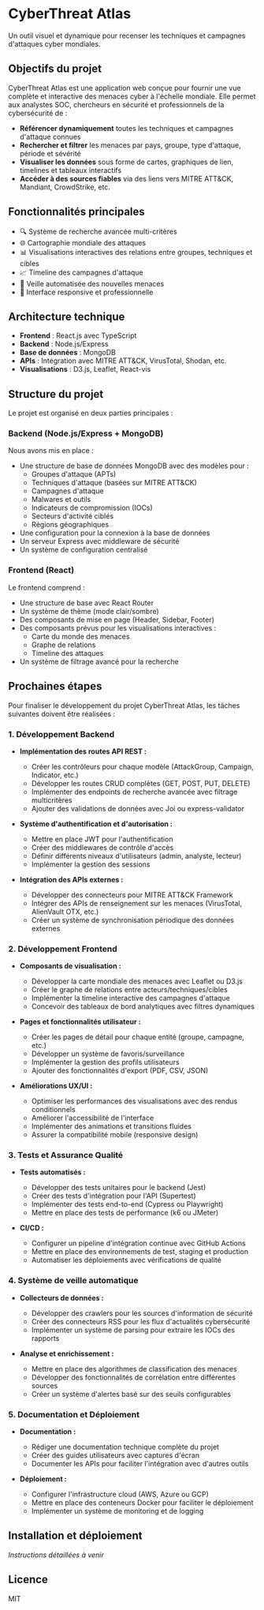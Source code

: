 # CyberThreat Atlas

Un outil visuel et dynamique pour recenser les techniques et campagnes d'attaques cyber mondiales.

## Objectifs du projet

CyberThreat Atlas est une application web conçue pour fournir une vue complète et interactive des menaces cyber à l'échelle mondiale. Elle permet aux analystes SOC, chercheurs en sécurité et professionnels de la cybersécurité de :

- **Référencer dynamiquement** toutes les techniques et campagnes d'attaque connues
- **Rechercher et filtrer** les menaces par pays, groupe, type d'attaque, période et sévérité
- **Visualiser les données** sous forme de cartes, graphiques de lien, timelines et tableaux interactifs
- **Accéder à des sources fiables** via des liens vers MITRE ATT&CK, Mandiant, CrowdStrike, etc.

## Fonctionnalités principales

- 🔍 Système de recherche avancée multi-critères
- 🌐 Cartographie mondiale des attaques 
- 📊 Visualisations interactives des relations entre groupes, techniques et cibles
- 📈 Timeline des campagnes d'attaque
- 🔄 Veille automatisée des nouvelles menaces
- 📱 Interface responsive et professionnelle

## Architecture technique

- **Frontend** : React.js avec TypeScript
- **Backend** : Node.js/Express
- **Base de données** : MongoDB
- **APIs** : Intégration avec MITRE ATT&CK, VirusTotal, Shodan, etc.
- **Visualisations** : D3.js, Leaflet, React-vis

## Structure du projet

Le projet est organisé en deux parties principales :

### Backend (Node.js/Express + MongoDB)

Nous avons mis en place :
* Une structure de base de données MongoDB avec des modèles pour :
   * Groupes d'attaque (APTs)
   * Techniques d'attaque (basées sur MITRE ATT&CK)
   * Campagnes d'attaque
   * Malwares et outils
   * Indicateurs de compromission (IOCs)
   * Secteurs d'activité ciblés
   * Régions géographiques
* Une configuration pour la connexion à la base de données
* Un serveur Express avec middleware de sécurité
* Un système de configuration centralisé

### Frontend (React)

Le frontend comprend :
* Une structure de base avec React Router
* Un système de thème (mode clair/sombre)
* Des composants de mise en page (Header, Sidebar, Footer)
* Des composants prévus pour les visualisations interactives :
   * Carte du monde des menaces
   * Graphe de relations
   * Timeline des attaques
* Un système de filtrage avancé pour la recherche

## Prochaines étapes

Pour finaliser le développement du projet CyberThreat Atlas, les tâches suivantes doivent être réalisées :

### 1. Développement Backend

- **Implémentation des routes API REST :**
  - Créer les contrôleurs pour chaque modèle (AttackGroup, Campaign, Indicator, etc.)
  - Développer les routes CRUD complètes (GET, POST, PUT, DELETE)
  - Implémenter des endpoints de recherche avancée avec filtrage multicritères
  - Ajouter des validations de données avec Joi ou express-validator

- **Système d'authentification et d'autorisation :**
  - Mettre en place JWT pour l'authentification
  - Créer des middlewares de contrôle d'accès
  - Définir différents niveaux d'utilisateurs (admin, analyste, lecteur)
  - Implémenter la gestion des sessions

- **Intégration des APIs externes :**
  - Développer des connecteurs pour MITRE ATT&CK Framework
  - Intégrer des APIs de renseignement sur les menaces (VirusTotal, AlienVault OTX, etc.)
  - Créer un système de synchronisation périodique des données externes

### 2. Développement Frontend

- **Composants de visualisation :**
  - Développer la carte mondiale des menaces avec Leaflet ou D3.js
  - Créer le graphe de relations entre acteurs/techniques/cibles
  - Implémenter la timeline interactive des campagnes d'attaque
  - Concevoir des tableaux de bord analytiques avec filtres dynamiques

- **Pages et fonctionnalités utilisateur :**
  - Créer les pages de détail pour chaque entité (groupe, campagne, etc.)
  - Développer un système de favoris/surveillance
  - Implémenter la gestion des profils utilisateurs
  - Ajouter des fonctionnalités d'export (PDF, CSV, JSON)

- **Améliorations UX/UI :**
  - Optimiser les performances des visualisations avec des rendus conditionnels
  - Améliorer l'accessibilité de l'interface
  - Implémenter des animations et transitions fluides
  - Assurer la compatibilité mobile (responsive design)

### 3. Tests et Assurance Qualité

- **Tests automatisés :**
  - Développer des tests unitaires pour le backend (Jest)
  - Créer des tests d'intégration pour l'API (Supertest)
  - Implémenter des tests end-to-end (Cypress ou Playwright)
  - Mettre en place des tests de performance (k6 ou JMeter)

- **CI/CD :**
  - Configurer un pipeline d'intégration continue avec GitHub Actions
  - Mettre en place des environnements de test, staging et production
  - Automatiser les déploiements avec vérifications de qualité

### 4. Système de veille automatique

- **Collecteurs de données :**
  - Développer des crawlers pour les sources d'information de sécurité
  - Créer des connecteurs RSS pour les flux d'actualités cybersécurité
  - Implémenter un système de parsing pour extraire les IOCs des rapports
  
- **Analyse et enrichissement :**
  - Mettre en place des algorithmes de classification des menaces
  - Développer des fonctionnalités de corrélation entre différentes sources
  - Créer un système d'alertes basé sur des seuils configurables

### 5. Documentation et Déploiement

- **Documentation :**
  - Rédiger une documentation technique complète du projet
  - Créer des guides utilisateurs avec captures d'écran
  - Documenter les APIs pour faciliter l'intégration avec d'autres outils

- **Déploiement :**
  - Configurer l'infrastructure cloud (AWS, Azure ou GCP)
  - Mettre en place des conteneurs Docker pour faciliter le déploiement
  - Implémenter un système de monitoring et de logging

## Installation et déploiement

_Instructions détaillées à venir_

## Licence

MIT